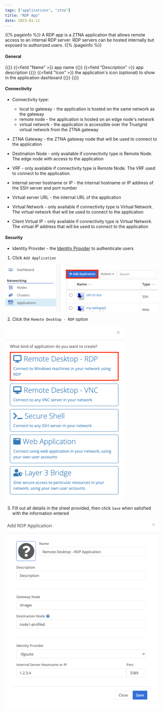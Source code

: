 ```yaml
---
tags: ["applications", "ztna"]
title: "RDP App"
date: 2023-01-11
---
```


{{% pageinfo %}}
A RDP app is a ZTNA application that allows remote access to an internal RDP server. RDP servers can be hosted internally but exposed to authorized users.
{{% /pageinfo %}}

#### General

{{<fields>}}
{{<field "Name" >}}
app name
{{</field >}}
{{<field "Description" >}}
app description
{{</field >}}
{{<field "Icon" >}}
the application's icon (optional) to show in the application dashboard
{{</field >}}
{{</fields>}}

#### Connectivity

- Connectivity type:
  - local to gateway - the application is hosted on the same network as the gateway
  - remote node - the application is hosted on an edge node's network
  - virtual network - the application is accessible over the Trustgrid virtual network from the ZTNA gateway
- ZTNA Gateway - the ZTNA gateway node that will be used to connect to the application
- Destination Node - only available if connectivity type is Remote Node. The edge node with access to the application
- VRF - only available if connectivity type is Remote Node. The VRF used to connect to the application.

- Internal server hostname or IP - the internal hostname or IP address of the SSH server and port number

- Virtual server URL - the internal URL of the application
- Virtual Network - only available if connectivity type is Virtual Network. The virtual network that will be used to connect to the application
- Client Virtual IP - only available if connectivity type is Virtual Network. The virtual IP address that will be used to connect to the application

#### Security

- Identity Provider - the [Identity Provider](https://portal.dev.trustgrid.io/#/identity-providers) to authenticate users

1. Click `Add Application`

![img](add-app.png)

2. Click the `Remote Desktop - RDP` option

![img](rdp.png)

3. Fill out all details in the sheet provided, then click `Save` when satisfied with the information entered

![img](rdp-app1.png)
